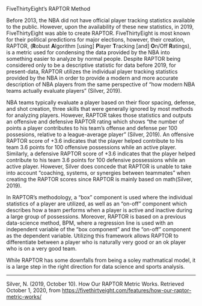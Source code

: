 ﻿FiveThirtyEight’s RAPTOR Method

Before 2013, the NBA did not have official player tracking statistics available to the public. However, upon the availability of these new statistics, in 2019, FiveThirtyEight was able to create RAPTOR. FiveThirtyEight is most known for their political predictions for major elections, however, their creation, RAPTOR, (**R**obust **A**lgorithm [using] **P**layer **T**racking [and] **O**n/Off **R**atings), is a metric used for condensing the data provided by the NBA into something easier to analyze by normal people. Despite RAPTOR being considered only to be a descriptive statistic for data before 2019, for present-data, RAPTOR utilizes the individual player tracking statistics provided by the NBA in order to provide a modern and more accurate description of NBA players from the same perspective of “how modern NBA teams actually evaluate players” (Silver, 2019).

NBA teams typically evaluate a player based on their floor spacing, defense, and shot creation, three skills that were generally ignored by most methods for analyzing players. However, RAPTOR takes those statistics and outputs an offensive and defensive RAPTOR rating which shows “the number of points a player contributes to his team’s offense and defense per 100 possesions, relative to a league-average player” (Silver, 2019). An offensive RAPTOR score of +3.6 indicates that the player helped contribute to his team 3.6 points for 100 offensive possessions while an active player. Similarly, a defensive RAPTOR score of +3.6 indicates that the player helped contribute to his team 3.6 points for 100 defensive possessions while an active player. However, Silver does concede that RAPTOR is unable to take into account “coaching, systems, or synergies between teammates” when creating the RAPTOR scores since RAPTOR is mainly based on math(Silver, 2019).

In RAPTOR’s methodology, a “box” component is used where the individual statistics of a player are utilized, as well as an “on-off” component which describes how a team performs when a player is active and inactive during a large group of possessions. Moreover, RAPTOR is based on a previous data-science method, BPM, where a regression line is used with an independent variable of the “box component” and the “on-off” component as the dependent variable. Utilizing this framework allows RAPTOR to differentiate between a player who is naturally very good or an ok player who is on a very good team.

While RAPTOR has some downfalls from being a soley mathmatical model, it is a large step in the right direction for data science and sports analysis. 

_______________

Silver, N. (2019, October 10). How Our RAPTOR Metric Works. Retrieved October 1, 2020, from https://fivethirtyeight.com/features/how-our-raptor-metric-works/
